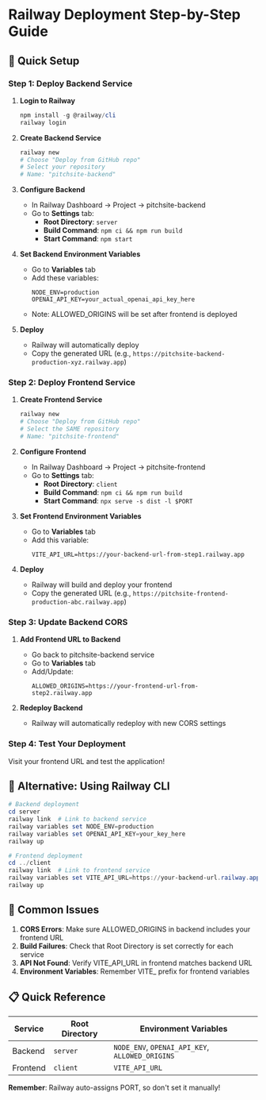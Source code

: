 # Railway Deployment Step-by-Step Guide

## 🚀 Quick Setup

### Step 1: Deploy Backend Service

1. **Login to Railway**

   ```powershell
   npm install -g @railway/cli
   railway login
   ```

2. **Create Backend Service**

   ```powershell
   railway new
   # Choose "Deploy from GitHub repo"
   # Select your repository
   # Name: "pitchsite-backend"
   ```

3. **Configure Backend**
   - In Railway Dashboard → Project → pitchsite-backend
   - Go to **Settings** tab:
     - **Root Directory**: `server`
     - **Build Command**: `npm ci && npm run build`
     - **Start Command**: `npm start`
4. **Set Backend Environment Variables**

   - Go to **Variables** tab
   - Add these variables:
     ```
     NODE_ENV=production
     OPENAI_API_KEY=your_actual_openai_api_key_here
     ```
   - Note: ALLOWED_ORIGINS will be set after frontend is deployed

5. **Deploy**
   - Railway will automatically deploy
   - Copy the generated URL (e.g., `https://pitchsite-backend-production-xyz.railway.app`)

### Step 2: Deploy Frontend Service

1. **Create Frontend Service**

   ```powershell
   railway new
   # Choose "Deploy from GitHub repo"
   # Select the SAME repository
   # Name: "pitchsite-frontend"
   ```

2. **Configure Frontend**

   - In Railway Dashboard → Project → pitchsite-frontend
   - Go to **Settings** tab:
     - **Root Directory**: `client`
     - **Build Command**: `npm ci && npm run build`
     - **Start Command**: `npx serve -s dist -l $PORT`

3. **Set Frontend Environment Variables**

   - Go to **Variables** tab
   - Add this variable:
     ```
     VITE_API_URL=https://your-backend-url-from-step1.railway.app
     ```

4. **Deploy**
   - Railway will build and deploy your frontend
   - Copy the generated URL (e.g., `https://pitchsite-frontend-production-abc.railway.app`)

### Step 3: Update Backend CORS

1. **Add Frontend URL to Backend**

   - Go back to pitchsite-backend service
   - Go to **Variables** tab
   - Add/Update:
     ```
     ALLOWED_ORIGINS=https://your-frontend-url-from-step2.railway.app
     ```

2. **Redeploy Backend**
   - Railway will automatically redeploy with new CORS settings

### Step 4: Test Your Deployment

Visit your frontend URL and test the application!

## 🔧 Alternative: Using Railway CLI

```powershell
# Backend deployment
cd server
railway link  # Link to backend service
railway variables set NODE_ENV=production
railway variables set OPENAI_API_KEY=your_key_here
railway up

# Frontend deployment
cd ../client
railway link  # Link to frontend service
railway variables set VITE_API_URL=https://your-backend-url.railway.app
railway up
```

## 🚨 Common Issues

1. **CORS Errors**: Make sure ALLOWED_ORIGINS in backend includes your frontend URL
2. **Build Failures**: Check that Root Directory is set correctly for each service
3. **API Not Found**: Verify VITE_API_URL in frontend matches backend URL
4. **Environment Variables**: Remember VITE\_ prefix for frontend variables

## 📋 Quick Reference

| Service  | Root Directory | Environment Variables                           |
| -------- | -------------- | ----------------------------------------------- |
| Backend  | `server`       | `NODE_ENV`, `OPENAI_API_KEY`, `ALLOWED_ORIGINS` |
| Frontend | `client`       | `VITE_API_URL`                                  |

**Remember**: Railway auto-assigns PORT, so don't set it manually!

